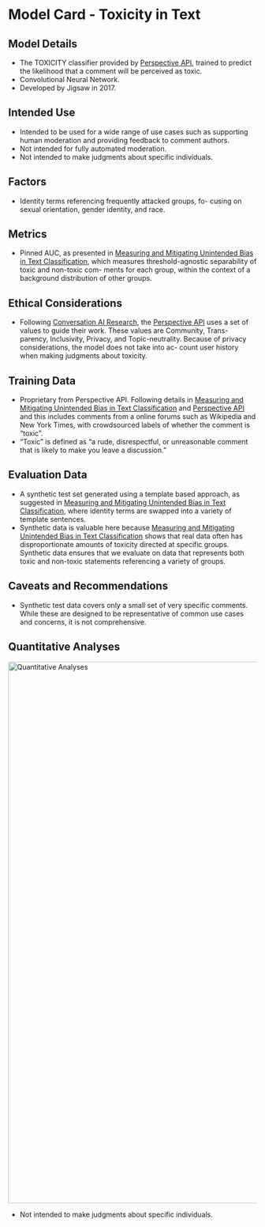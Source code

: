 # Model Card - Toxicity in Text

## Model Details
- The TOXICITY classifier provided by [Perspective API](https://www.perspectiveapi.com/), trained to predict the likelihood that a comment will be perceived as toxic.
- Convolutional Neural Network.
- Developed by Jigsaw in 2017.

## Intended Use
- Intended to be used for a wide range of use cases such as supporting human moderation and providing feedback to comment authors.
- Not intended for fully automated moderation.
- Not intended to make judgments about specific individuals.

## Factors
- Identity terms referencing frequently attacked groups, fo- cusing on sexual orientation, gender identity, and race.

## Metrics
- Pinned AUC, as presented in [Measuring and Mitigating Unintended Bias in Text Classification](https://research.google/pubs/pub46743/), which measures threshold-agnostic separability of toxic and non-toxic com- ments for each group, within the context of a background distribution of other groups.

## Ethical Considerations
- Following [Conversation AI Research](https://conversationai.github.io/), the [Perspective API](https://www.perspectiveapi.com/) uses a set of values to guide their work. These values are Community, Trans- parency, Inclusivity, Privacy, and Topic-neutrality. Because of privacy considerations, the model does not take into ac- count user history when making judgments about toxicity.
 
## Training Data
- Proprietary from Perspective API. Following details in [Measuring and Mitigating Unintended Bias in Text Classification](https://research.google/pubs/pub46743/) and [Perspective API](https://www.perspectiveapi.com/) and this includes comments from a online forums such as Wikipedia and New York Times, with crowdsourced labels of whether the comment is “toxic”.
- “Toxic” is defined as “a rude, disrespectful, or unreasonable comment that is likely to make you leave a discussion.”

## Evaluation Data
- A synthetic test set generated using a template based approach, as suggested in [Measuring and Mitigating Unintended Bias in Text Classification](https://research.google/pubs/pub46743/), where identity terms are swapped into a variety of template sentences.
- Synthetic data is valuable here because [Measuring and Mitigating Unintended Bias in Text Classification](https://research.google/pubs/pub46743/) shows that real data often has disproportionate amounts of toxicity directed at specific groups. Synthetic data ensures that we evaluate on data that represents both toxic and non-toxic statements referencing a variety of groups.

## Caveats and Recommendations
- Synthetic test data covers only a small set of very specific comments. While these are designed to be representative of common use cases and concerns, it is not comprehensive.

## Quantitative Analyses

<img width="1096" alt="Quantitative Analyses" src="https://user-images.githubusercontent.com/1875500/226172204-3baa7f61-5fa0-4675-a6e9-0b2b0ef1dbd7.png">


- Not intended to make judgments about specific individuals.
